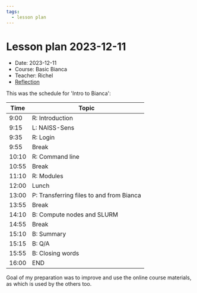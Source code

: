 ```yaml
---
tags:
  - lesson plan
---
```


# Lesson plan 2023-12-11

- Date: 2023-12-11
- Course: Basic Bianca
- Teacher: Richel
- [Reflection](../../reflections/20231211/20231211_richel.md)

This was the schedule for 'Intro to Bianca':

Time |Topic
-----|------------------------
9:00 |R: Introduction
9:15 |L: NAISS-Sens
9:35 |R: Login
9:55 |Break
10:10|R: Command line
10:55|Break
11:10|R: Modules
12:00|Lunch
13:00|P: Transferring files to and from Bianca
13:55|Break
14:10|B: Compute nodes and SLURM
14:55|Break
15:10|B: Summary
15:15|B: Q/A
15:55|B: Closing words
16:00|END

Goal of my preparation was to improve and use the online course
materials, as which is used by the others too.
